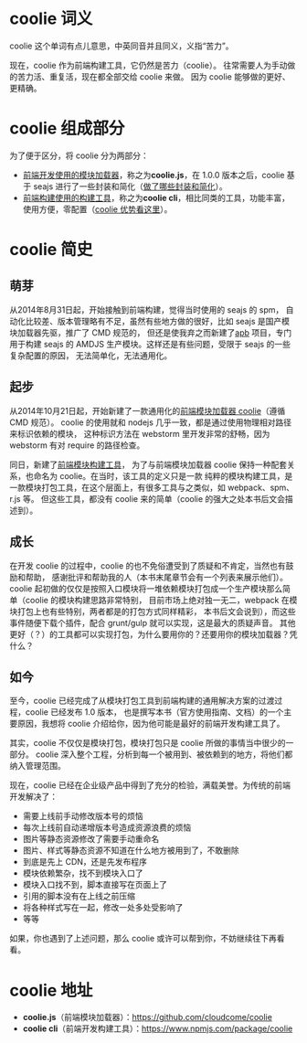 # coolie 词义
coolie 这个单词有点儿意思，中英同音并且同义，义指“苦力”。

现在，coolie 作为前端构建工具，它仍然是苦力（coolie）。
往常需要人为手动做的苦力活、重复活，现在都全部交给 coolie 来做。
因为 coolie 能够做的更好、更精确。





# coolie 组成部分
为了便于区分，将 coolie 分为两部分：

- [前端开发使用的模块加载器](./module-loader.md)，称之为**coolie.js**，在 1.0.0 版本之后，coolie 基于 seajs 进行了一些封装和简化（[做了哪些封装和简化](./coolie-vs-seajs.md)）。
- [前端构建使用的构建工具](./front-end-build.md)，称之为**coolie cli**，相比同类的工具，功能丰富，使用方便，零配置（[coolie 优势看这里](./advantage.md)）。



# coolie 简史

## 萌芽
从2014年8月31日起，开始接触到前端构建，觉得当时使用的 seajs 的 spm，
自动化比较差、版本管理略有不足，虽然有些地方做的很好，比如 seajs 是国产模块加载器先驱，推广了 CMD 规范的，
但还是使我弃之而新建了[apb](https://github.com/cloudcome/nodejs-apb)
项目，专门用于构建 seajs 的 AMDJS 生产模块。这样还是有些问题，受限于 seajs 的一些复杂配置的原因，
无法简单化，无法通用化。

## 起步
从2014年10月21日起，开始新建了一款通用化的[前端模块加载器 coolie](https://github.com/cloudcome/coolie)（遵循 CMD 规范）。
coolie 的使用就和 nodejs 几乎一致，都是通过使用物理相对路径来标识依赖的模块，
这种标识方法在 webstorm 里开发非常的舒畅，因为 webstorm 有对 require 的路径检查。

同日，新建了[前端模块构建工具](https://github.com/cloudcome/nodejs-coolie)，
为了与前端模块加载器 coolie 保持一种配套关系，也命名为 coolie。在当时，该工具的定义只是一款
纯粹的模块构建工具，是一款模块打包工具，在这个层面上，有很多工具与之类似，如 webpack、spm、r.js 等。
但这些工具，都没有 coolie 来的简单（coolie 的强大之处本书后文会描述到）。

## 成长
在开发 coolie 的过程中，coolie 的也不免俗遭受到了质疑和不肯定，当然也有鼓励和帮助，
感谢批评和帮助我的人（本书末尾章节会有一个列表来展示他们）。
coolie 起初做的仅仅是按照入口模块将一堆依赖模块打包成一个生产模块那么简单（coolie 的模块构建思路非常特别，
目前市场上绝对独一无二，webpack 在模块打包上也有些特别，两者都是的打包方式同样精彩，
本书后文会说到），而这些事件随便下载个插件，配合 grunt/gulp 就可以实现，这是最大的质疑声音。
其他更好（？）的工具都可以实现打包，为什么要用你的？还要用你的模块加载器？凭什么？

## 如今
至今，coolie 已经完成了从模块打包工具到前端构建的通用解决方案的过渡过程，coolie 已经发布 1.0 版本，
也是撰写本书（官方使用指南、文档）的一个主要原因，我想将 coolie 介绍给你，因为他可能是最好的前端开发构建工具了。

其实，coolie 不仅仅是模块打包，模块打包只是 coolie 所做的事情当中很少的一部分。
coolie 深入整个工程，分析到每一个被用到、被依赖到的地方，将他们都纳入管理范围。

现在，coolie 已经在企业级产品中得到了充分的检验，满载美誉。为传统的前端开发解决了：

- 需要上线前手动修改版本号的烦恼
- 每次上线前自动递增版本号造成资源浪费的烦恼
- 图片等静态资源修改了需要手动重命名
- 图片、样式等静态资源不知道在什么地方被用到了，不敢删除
- 到底是先上 CDN，还是先发布程序
- 模块依赖繁杂，找不到模块入口了
- 模块入口找不到，脚本直接写在页面上了
- 引用的脚本没有在上线之前压缩
- 将各种样式写在一起，修改一处多处受影响了
- 等等

如果，你也遇到了上述问题，那么 coolie 或许可以帮到你，不妨继续往下再看看。




# coolie 地址
- **coolie.js**（前端模块加载器）：<https://github.com/cloudcome/coolie>
- **coolie cli**（前端开发构建工具）：<https://www.npmjs.com/package/coolie>




